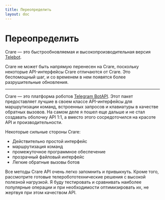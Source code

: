 ```yaml
---
title: Переопределить
layout: doc
---
```

# Переопределить
Crare — это быстрообновляемая и высокопроизводительная версия [Telebot](https://github.com/tucnak/telebot).

Crare не может быть напрямую перенесен на Crare, поскольку некоторые API-интерфейсы Crare отличаются от Crare. Это беспомощный шаг, и со временем в нем появятся более разрушительные обновления.
***
Crare — это платформа роботов [Telegram BotAPI](https://core.telegram.org/bots/api).
Этот пакет предоставляет лучшие в своем классе API-интерфейсы для маршрутизации команд, встроенных запросов и клавиатуры в качестве обратных вызовов. На самом деле я пошел еще дальше и не стал создавать оболочку API 1:1, а вместо этого сосредоточился на красоте API и производительности.

Некоторые сильные стороны Crare:
- Действительно простой интерфейс
- маршрутизация команд
- промежуточное программное обеспечение
- прозрачный файловый интерфейс
- Легкие обратные вызовы ботов

Все методы Crare API очень легко запомнить и привыкнуть. Кроме того, рассмотрите готовые телеробототехнические решения с высокой полезной нагрузкой. Я буду тестировать и сравнивать наиболее популярные операции и при необходимости оптимизировать их, не жертвуя при этом качеством API.
